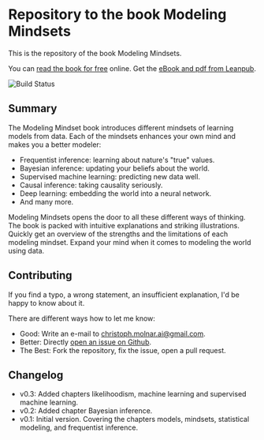 # Repository to the book Modeling Mindsets

This is the repository of the book Modeling Mindsets.

You can [read the book for free](https://book.modeling-mindsets.com) online.
Get the [eBook and pdf from Leanpub](https://leanpub.com/modeling-mindsets).

![Build Status](https://github.com/christophM/modeling-mindsets.com/actions/workflows/Book.yaml/badge.svg)

## Summary

The Modeling Mindset book introduces different mindsets of learning models from data.
Each of the mindsets enhances your own mind and makes you a better modeler:

* Frequentist inference: learning about nature's "true" values.
* Bayesian inference: updating your beliefs about the world.
* Supervised machine learning: predicting new data well.
* Causal inference: taking causality seriously.
* Deep learning: embedding the world into a neural network.
* And many more. 

Modeling Mindsets opens the door to all these different ways of thinking. The book is packed with intuitive explanations and striking illustrations.
Quickly get an overview of the strengths and the limitations of each modeling mindset.
Expand your mind when it comes to modeling the world using data.

## Contributing

If you find a typo, a wrong statement, an insufficient explanation, I'd be happy to know about it.

There are different ways how to let me know:

* Good: Write an e-mail to [christoph.molnar.ai@gmail.com](christoph.molnar.ai@gmail.com).
* Better: Directly [open an issue on Github](https://github.com/christophM/modeling-mindsets/issues/new).
* The Best: Fork the repository, fix the issue, open a pull request.

## Changelog


- v0.3: Added chapters likelihoodism, machine learning and supervised machine learning.
- v0.2: Added chapter Bayesian inference.
- v0.1: Initial version. Covering the chapters models, mindsets, statistical modeling, and frequentist inference.


